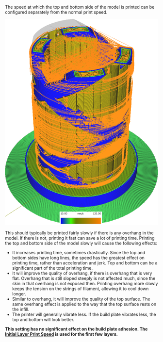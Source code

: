 The speed at which the top and bottom side of the model is printed can be configured separately from the normal print speed.

![Various structures printed at different speeds](../images/speed_difference.png)

This should typically be printed fairly slowly if there is any overhang in the model. If there is not, printing it fast can save a lot of printing time. Printing the top and bottom side of the model slowly will cause the following effects:
* It increases printing time, sometimes drastically. Since the top and bottom sides have long lines, the speed has the greatest effect on printing time, rather than acceleration and jerk. Top and bottom can be a significant part of the total printing time.
* It will improve the quality of overhang, if there is overhang that is very flat. Overhang that is still sloped steeply is not affected much, since the skin in that overhang is not exposed then. Printing overhang more slowly keeps the tension on the strings of filament, allowing it to cool down longer.
* Similar to overhang, it will improve the quality of the top surface. The same overhang effect is applied to the way that the top surface rests on the infill.
* The printer will generally vibrate less. If the build plate vibrates less, the top and bottom will look better.

**This setting has no significant effect on the build plate adhesion. The [Initial Layer Print Speed](speed_print_layer_0.md) is used for the first few layers.**